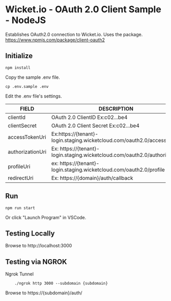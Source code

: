 # Wicket.io - OAuth 2.0 Client Sample - NodeJS

Establishes OAuth2.0 connection to Wicket.io. 
Uses the package. https://www.npmjs.com/package/client-oauth2


## Initialize
```
npm install
```

Copy the sample .env file.
```
cp .env.sample .env
```

Edit the .env file's settings.

| FIELD | DESCRIPTION | 
| --- | --- |
| clientId | OAuth 2.0 ClientID Ex:c02...be4 |
| clientSecret | OAuth 2.0 Client Secret Ex:c02...be4 |
| accessTokenUri | Ex:https://{tenant}-login.staging.wicketcloud.com/oauth2.0/accessToken |
| authorizationUri | Ex: https://{tenant}-login.staging.wicketcloud.com/oauth2.0/authorize |
| profileUri | ex: https://{tenant}-login.staging.wicketcloud.com/oauth2.0/profile |
| redirectUri | Ex: https://{domain}/auth/callback |



## Run
```
npm run start
```
Or click "Launch Program" in VSCode.

## Testing Locally
Browse to http://localhost:3000

## Testing via NGROK
Ngrok Tunnel
```
    ./ngrok http 3000 --subdomain {subdomain}
```
Browse to https://{subdomain}/auth/
